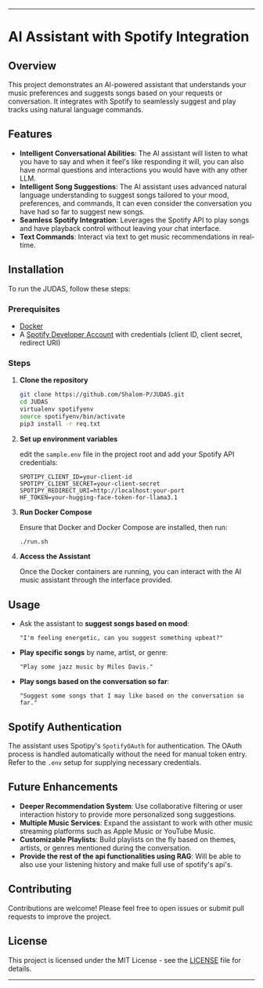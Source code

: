 
---

# AI Assistant with Spotify Integration

## Overview

This project demonstrates an AI-powered assistant that understands your music preferences and suggests songs based on your requests or conversation. It integrates with Spotify to seamlessly suggest and play tracks using natural language commands.

## Features

- **Intelligent Conversational Abilities**: The AI assistant will listen to what you have to say and when it feel's like responding it will, you can also have normal questions and interactions you would have with any other LLM.
- **Intelligent Song Suggestions**: The AI assistant uses advanced natural language understanding to suggest songs tailored to your mood, preferences, and commands, It can even consider the conversation you have had so far to suggest new songs.
- **Seamless Spotify Integration**: Leverages the Spotify API to play songs and have playback control without leaving your chat interface.
- **Text Commands**: Interact via text to get music recommendations in real-time.

## Installation

To run the JUDAS, follow these steps:

### Prerequisites

- [Docker](https://docs.docker.com/get-docker/)
- A [Spotify Developer Account](https://developer.spotify.com/dashboard/) with credentials (client ID, client secret, redirect URI)

### Steps

1. **Clone the repository**

   ```bash
   git clone https://github.com/Shalom-P/JUDAS.git
   cd JUDAS
   virtualenv spotifyenv
   source spotifyenv/bin/activate
   pip3 install -r req.txt
   ```

2. **Set up environment variables**

   edit the `sample.env` file in the project root and add your Spotify API credentials:

   ```env
   SPOTIPY_CLIENT_ID=your-client-id
   SPOTIPY_CLIENT_SECRET=your-client-secret
   SPOTIPY_REDIRECT_URI=http://localhost:your-port
   HF_TOKEN=your-hugging-face-token-for-llama3.1
   ```

3. **Run Docker Compose**

   Ensure that Docker and Docker Compose are installed, then run:

   ```bash
   ./run.sh
   ```

4. **Access the Assistant**

   Once the Docker containers are running, you can interact with the AI music assistant through the interface provided.

## Usage

- Ask the assistant to **suggest songs based on mood**:
  
  ```
  "I'm feeling energetic, can you suggest something upbeat?"
  ```

- **Play specific songs** by name, artist, or genre:

  ```
  "Play some jazz music by Miles Davis."
  ```

- **Play songs based on the conversation so far**:
  ```
  "Suggest some songs that I may like based on the conversation so far."
  ```

## Spotify Authentication

The assistant uses Spotipy's `SpotifyOAuth` for authentication. The OAuth process is handled automatically without the need for manual token entry. Refer to the `.env` setup for supplying necessary credentials.

## Future Enhancements

- **Deeper Recommendation System**: Use collaborative filtering or user interaction history to provide more personalized song suggestions.
- **Multiple Music Services**: Expand the assistant to work with other music streaming platforms such as Apple Music or YouTube Music.
- **Customizable Playlists**: Build playlists on the fly based on themes, artists, or genres mentioned during the conversation.
- **Provide the rest of the api functionalities using RAG**: Will be able to also use your listening history and make full use of spotify's api's.

## Contributing

Contributions are welcome! Please feel free to open issues or submit pull requests to improve the project.

## License

This project is licensed under the MIT License - see the [LICENSE](LICENSE) file for details.

---
